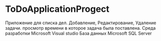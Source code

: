 # ToDoApplicationProgect
Приложение для списка дел. 
Добавление, Редактирование, Удаление задачи.
просмотр времени в которое задача была поставлена. 
Среда разработки  Microsoft Visual studio 
База данных Microsoft SQL Server 
